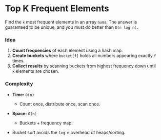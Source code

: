 # Top K Frequent Elements

Find the `k` most frequent elements in an array `nums`.
The answer is guaranteed to be unique, and you must do better than `O(n log n)`.

### Idea

1. **Count frequencies** of each element using a hash map.
2. **Create buckets** where `bucket[f]` holds all numbers appearing exactly `f` times.
3. **Collect results** by scanning buckets from highest frequency down until `k` elements are chosen.

### Complexity

* **Time:** `O(n)`

  * Count once, distribute once, scan once.
* **Space:** `O(n)`

  * Buckets + frequency map.

* Bucket sort avoids the `log n` overhead of heaps/sorting.
